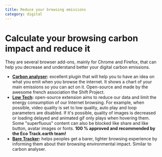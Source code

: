 ```yaml
---
title: Reduce your browsing emissions
category: digital
---
```


# Calculate your browsing carbon impact and reduce it

They are several browser add-ons, mainly for Chrome and Firefox, that can help you decrease and understand better your digital carbon emissions.

- **[Carbon analyser](https://addons.mozilla.org/en-US/firefox/addon/carbonalyser/):** excellent plugin that will help you to have an idea on what you emit when you browse the internet. It shows a chart of your main emissions so you can act on it. Open-source and made by the awesome french association the Shift Project.
- **[Low Tech](https://addons.mozilla.org/fr/firefox/addon/low-web-extension/):** open-source extension aims to reduce our data and limit the energy consumption of our Internet browsing. For example, when possible, video quality is set to low quality, auto play and loop parameters are disabled. If it's possible, quality of images is decreased or loading delayed and animated gif only plays when hovering them. Some "superfluous" content can also be blocked like share and like button, avatar images or fonts. **100 % approved and recommended by the Eco Track.earth team!**
- **[Bare Tracker](https://addons.mozilla.org/fr/firefox/addon/bare-tracker):** helps peoples get a barer, lighter browsing experience by informing them about their browsing environmental impact. Similar to carbon analyser.
